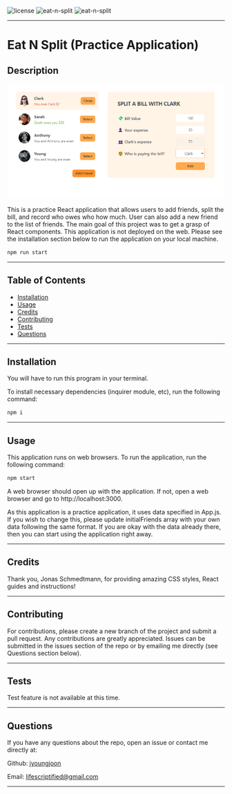 ![license](https://img.shields.io/badge/license-ISC-blue.svg) ![eat-n-split](https://img.shields.io/github/languages/count/jyoungjoon/eat-n-split) ![eat-n-split](https://img.shields.io/github/languages/top/jyoungjoon/eat-n-split)

---

# Eat N Split (Practice Application)

## Description

![Screenshot](./public/Screenshot.png)

This is a practice React application that allows users to add friends, split the bill, and record who owes who how much. User can also add a new friend to the list of friends. The main goal of this project was to get a grasp of React components. This application is not deployed on the web. Please see the installation section below to run the application on your local machine.

```bash
npm run start
```

---

## Table of Contents

- [Installation](#installation)
- [Usage](#usage)
- [Credits](#credits)
- [Contributing](#contributing)
- [Tests](#tests)
- [Questions](#questions)

---

## Installation

You will have to run this program in your terminal.

To install necessary dependencies (inquirer module, etc), run the following command:

```bash
npm i
```

---

## Usage

This application runs on web browsers. To run the application, run the following command:

```bash
npm start
```

A web browser should open up with the application. If not, open a web browser and go to http://localhost:3000.

As this application is a practice application, it uses data specified in App.js. If you wish to change this, please update initialFriends array with your own data following the same format. If you are okay with the data already there, then you can start using the application right away.

---

## Credits

Thank you, Jonas Schmedtmann, for providing amazing CSS styles, React guides and instructions!

---

## Contributing

For contributions, please create a new branch of the project and submit a pull request. Any contributions are greatly appreciated. Issues can be submitted in the issues section of the repo or by emailing me directly (see Questions section below).

---

## Tests

Test feature is not available at this time.

---

## Questions

If you have any questions about the repo, open an issue or contact me directly at:

Github: [jyoungjoon](https://github.com/jyoungjoon)

Email: lifescriptified@gmail.com

---
